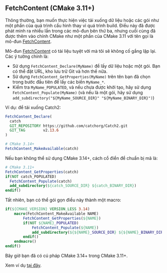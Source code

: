 ## FetchContent (CMake 3.11+)

Thông thường, bạn muốn thực hiện việc tải xuống dữ liệu hoặc các gói như một phần của quá trình cấu hình thay vì quá trình build. Điều này đã được phát minh ra nhiều lần trong các mô-đun bên thứ ba, nhưng cuối cùng đã được thêm vào chính CMake như một phần của CMake 3.11 với tên gọi là mô-đun [FetchContent].

Mô-đun [FetchContent] có tài liệu tuyệt vời mà tôi sẽ không cố gắng lặp lại. Các ý tưởng chính là:

- Sử dụng `FetchContent_Declare(MyName)` để lấy dữ liệu hoặc một gói. Bạn có thể đặt URL, kho lưu trữ Git và hơn thế nữa.
- Sử dụng `FetchContent_GetProperties(MyName)` trên tên bạn đã chọn trong bước đầu tiên để lấy các biến `MyName_*`.
- Kiểm tra `MyName_POPULATED`, và nếu chưa được khởi tạo, hãy sử dụng `FetchContent_Populate(MyName)` (và nếu là một gói, hãy sử dụng `add_subdirectory("${MyName_SOURCE_DIR}" "${MyName_BINARY_DIR}")`)

Ví dụ: để tải xuống Catch2:

```cmake
FetchContent_Declare(
  catch
  GIT_REPOSITORY https://github.com/catchorg/Catch2.git
  GIT_TAG        v2.13.6
)

# CMake 3.14+
FetchContent_MakeAvailable(catch)
```

Nếu bạn không thể sử dụng CMake 3.14+, cách cổ điển để chuẩn bị mã là:

```cmake
# CMake 3.11+
FetchContent_GetProperties(catch)
if(NOT catch_POPULATED)
  FetchContent_Populate(catch)
  add_subdirectory(${catch_SOURCE_DIR} ${catch_BINARY_DIR})
endif()
```

Tất nhiên, bạn có thể gói gọn điều này thành một macro:

```cmake
if(${CMAKE_VERSION} VERSION_LESS 3.14)
    macro(FetchContent_MakeAvailable NAME)
        FetchContent_GetProperties(${NAME})
        if(NOT ${NAME}_POPULATED)
    	    FetchContent_Populate(${NAME})
    	    add_subdirectory(${${NAME}_SOURCE_DIR} ${${NAME}_BINARY_DIR})
        endif()
    endmacro()
endif()
```

Bây giờ bạn đã có cú pháp CMake 3.14+ trong CMake 3.11+.

Xem ví dụ [tại đây](https://gitlab.com/CLIUtils/modern-cmake/-/tree/master/examples/fetch).

[fetchcontent]: https://cmake.org/cmake/help/latest/module/FetchContent.html